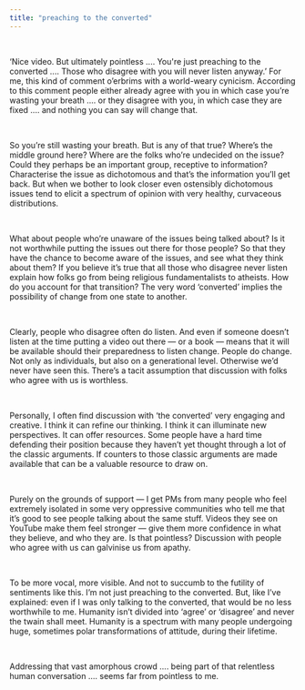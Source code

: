 ```yaml
---
title: "preaching to the converted"
---
```

<br>

<div>
<p>
‘Nice video. But ultimately pointless ....  You're just preaching to the converted ....  Those who disagree with you will never listen anyway.’ For me, this kind of comment o’erbrims with a world-weary cynicism.  According to this comment people either already agree with you in which case you’re wasting your breath ....  or they disagree with you, in which case they are fixed .... and nothing you can say will change that.  
</p>
</div>
<br>

<div>
<p>
So you’re still wasting your breath. But is any of that true? Where’s the middle ground here?  Where are the folks who’re undecided on the issue?  Could they perhaps be an important group, receptive to information?  Characterise the issue as dichotomous and that’s the information you’ll get back.  But when we bother to look closer even ostensibly dichotomous issues tend to elicit a spectrum of opinion with very healthy, curvaceous distributions. 
</p>
</div>
<br>

<div>
<p>
What about people who’re unaware of the issues being talked about?  Is it not worthwhile putting the issues out there for those people?  So that they have the chance to become aware of the issues, and see what they think about them? If you believe it’s true that all those who disagree never listen explain how folks go from being religious fundamentalists to atheists.  How do you account for that transition?  The very word ‘converted’ implies the possibility of change from one state to another.  
</p>
</div>
<br>

<div>
<p>
Clearly, people who disagree often do listen. And even if someone doesn’t listen at the time putting a video out there — or a book —  means that it will be available should their preparedness to listen change. People do change. Not only as individuals, but also on a generational level. Otherwise we’d never have seen this. There’s a tacit assumption that discussion with folks who agree with us is worthless. 
</p>
</div>
<br>

<div>
<p>
Personally, I often find discussion with ‘the converted’ very engaging and creative.  I think it can refine our thinking. I think it can illuminate new perspectives.  It can offer resources.  Some people have a hard time defending their position  because they haven’t yet thought through a lot of the classic arguments.  If counters to those classic arguments are made available that can be a valuable resource to draw on. 
</p>
</div>
<br>

<div>
<p>
Purely on the grounds of support —  I get PMs from many people who feel extremely isolated in some very oppressive communities who tell me that it’s good to see people talking about the same stuff. Videos they see on YouTube make them feel stronger — give them more confidence in what they believe, and who they are.  Is that pointless? Discussion with people who agree with us can galvinise us from apathy.  
</p>
</div>
<br>

<div>
<p>
To be more vocal, more visible.  And not to succumb to the futility of sentiments like this. I’m not just preaching to the converted.  But, like I’ve explained:  even if I was only talking to the converted, that would be no less worthwhile to me. Humanity isn’t divided into ‘agree’ or ‘disagree’ and never the twain shall meet.  Humanity is a spectrum with many people undergoing huge, sometimes polar transformations of attitude, during their lifetime.  
</p>
</div>
<br>

<div>
<p>
Addressing that vast amorphous crowd .... being part of that relentless human conversation ....  seems far from pointless to me. 
</p>
</div>
<br>